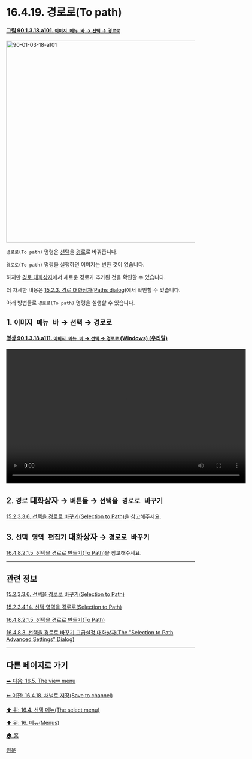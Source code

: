 # 16.4.19. 경로로(To path)

<a id="90-01-03-18-a101"></a>

#### [그림 90.1.3.18.a101. `이미지 메뉴 바` → `선택` → `경로로`](./90-01-03-18-to_path.md#90-01-03-18-a101)
<img width="934" height="539" alt="90-01-03-18-a101" src="https://github.com/user-attachments/assets/171dd77a-25ac-47a7-8882-fa35340c1682" />

`경로로(To path)` 명령은 [선택](./07-01-00-the-selection.md)을 [경로](./07-05-00-paths.md)로 바꿔줍니다.

`경로로(To path)` 명령을 실행하면 이미지는 변한 것이 없습니다.

하지만 [경로 대화상자](./15-02-03-00-paths-dialog.md)에서 새로운 경로가 추가된 것을 확인할 수 있습니다.

더 자세한 내용은 [15.2.3. 경로 대화상자(Paths dialog)](./15-02-03-00-paths-dialog.md)에서 확인할 수 있습니다.

아래 방법들로 `경로로(To path)` 명령을 실행할 수 있습니다.

<a id="16-04-19-s1"></a>

## 1. `이미지 메뉴 바` → `선택` → `경로로`

<a id="90-01-03-18-a111"></a>

#### [영상 90.1.3.18.a111. `이미지 메뉴 바` → `선택` → `경로로` (Windows) (우리말)](./90-01-03-18-to_path.md#90-01-03-18-a111)
<video controls="controls" width="640" height="360" src="https://github.com/user-attachments/assets/61794fed-17fe-4686-87f7-631037a06652"></video>

<a id="16-04-19-s2"></a>

## 2. `경로` 대화상자 → `버튼들` → `선택을 경로로 바꾸기`
[15.2.3.3.6. 선택을 경로로 바꾸기(Selection to Path)](./15-02-03-03-06-selection_to_path.md)을 참고해주세요.

<a id="16-04-19-s3"></a>

## 3. `선택 영역 편집기` 대화상자 → `경로로 바꾸기`
[16.4.8.2.1.5. 선택을 경로로 만들기(To Path)](./16-04-08-02-01-05-to_path.md)을 참고해주세요.

***

## 관련 정보

[15.2.3.3.6. 선택을 경로로 바꾸기(Selection to Path)](./15-02-03-03-06-selection_to_path.md)

[15.2.3.4.14. 선택 영역을 경로로(Selection to Path)](./15-02-03-04-14-selection_to_path.md)

[16.4.8.2.1.5. 선택을 경로로 만들기(To Path)](./16-04-08-02-01-05-to_path.md)

[16.4.8.3. 선택을 경로로 바꾸기 고급설정 대화상자(The "Selection to Path Advanced Settings" Dialog)](./16-04-08-03-00-the_selection_to_path_advanced_settings_dialog.md)

***

## 다른 페이지로 가기

[➡️ 다음: 16.5. The view menu](./16-05-00-the-view-menu.md)

[⬅️ 이전: 16.4.18. 채널로 저장(Save to channel)](./16-04-18-save-to-channel.md)

[⬆️ 위: 16.4. 선택 메뉴(The select menu)](./16-04-00-the-select-menu.md)

[⬆️ 위: 16. 메뉴(Menus)](./16-00-menus.md)

[🏠 홈](./00-home.md)

[원문](https://docs.gimp.org/2.10/ko/gimp-selection-to-path.html)